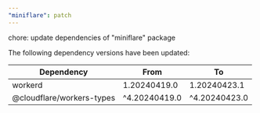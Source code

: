 ```yaml
---
"miniflare": patch
---
```


chore: update dependencies of "miniflare" package

The following dependency versions have been updated:

| Dependency                | From          | To            |
| ------------------------- | ------------- | ------------- |
| workerd                   | 1.20240419.0  | 1.20240423.1  |
| @cloudflare/workers-types | ^4.20240419.0 | ^4.20240423.0 |
